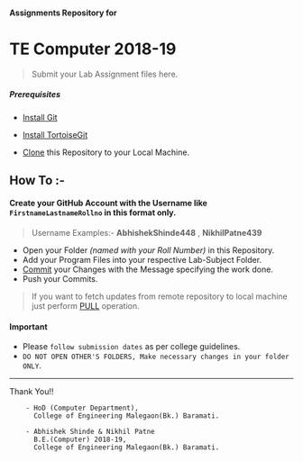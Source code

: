 #### Assignments Repository for
# TE Computer 2018-19
> Submit your Lab Assignment files here.

##### Prerequisites
* [Install Git](https://git-scm.com/downloads)

* [Install TortoiseGit](https://tortoisegit.org/download/)

* [Clone](https://tortoisegit.org/docs/tortoisegit/tgit-dug-clone.html) this Repository to your Local Machine.

## How To :-
#### Create your GitHub Account with the Username like **`FirstnameLastnameRollno`** in this format only. 
> Username Examples:- **AbhishekShinde448** , **NikhilPatne439**

* Open your Folder *(named with your Roll Number)* in this Repository.
* Add your Program Files into your respective Lab-Subject Folder.
* [Commit](https://tortoisegit.org/docs/tortoisegit/tgit-dug-commit.html) your Changes with the Message specifying the work done.
* Push your Commits.
  
> If you want to fetch updates from remote repository to local machine just perform [PULL](https://tortoisegit.org/docs/tortoisegit/tgit-dug-pull.html) operation.

#### Important
* Please `follow submission dates` as per college guidelines.
* `DO NOT OPEN OTHER'S FOLDERS, Make necessary changes in your folder ONLY`.
  
---

Thank You!!
          
        - HoD (Computer Department),
          College of Engineering Malegaon(Bk.) Baramati.

        - Abhishek Shinde & Nikhil Patne
          B.E.(Computer) 2018-19,
          College of Engineering Malegaon(Bk.) Baramati.
